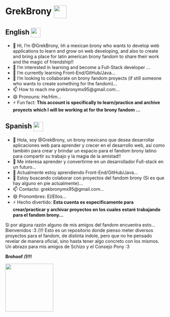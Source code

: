 <h1>GrekBrony <img align="center" width="40" height="40" src="https://derpicdn.net/avatars/2023/8/24/cde01ef4-42ca-11ee-86d9-02420a040004.jpg"/></h1> 

<h2>English <img align="center" width="30" height="30" src="https://upload.wikimedia.org/wikipedia/commons/8/88/United-states_flag_icon_round.svg"/></h2>
<ul>
  <li>👋 Hi, I’m @GrekBrony, Iḿ a mexican brony who wants to develop web applications to learn and grow on web developing, and also to create and bring a place for latin american brony fandom to share their work and the magic of friendship!!</li>
  <li>👀 I’m interested in learning and become a Full-Stack developer ...</li>
  <li>🌱 I’m currently learning Front-End/GitHub/Java...</li>
  <li>💞️ I’m looking to collaborate on brony fandom proyects (if still someone who wants to create something for the fandom)...</li>
  <li>📫 How to reach me grekbronymx95@gmail.com...</li>
  <li>😄 Pronouns: He/Him...</li>
  <li>⚡ Fun fact: <b>This account is specifically to learn/practice and archive proyects which I will be working at for the brony fandom ...</b></li>
</ul>

<h2>Spanish <img align="center" width="30" height="30" src="https://www.svgrepo.com/show/401694/flag-for-mexico.svg"/></h2>
<ul>
  <li>👋 Hola, soy @GrekBrony, un brony mexicano que desea desarrollar aplicaciones web para aprender y crecer en el desarrollo web, así como también para crear y brindar un espacio para el fandom brony latino para compartir su trabajo y la magia de la amistad!!</li>
  <li>👀 Me interesa aprender y convertirme en un desarrollador Full-stack en un futuro...</li>
  <li>🌱 Actualmente estoy aprendiendo Front-End/GitHub/Java...</li>
  <li>💞️ Estoy buscando colaborar con proyectos del fandom brony (Si es que hay alguno en pie actualmente)...</li>
  <li>📫 Contacto: grekbronymx95@gmail.com...</li>
  <li>😄 Pronombres: El/Ellos...</li>
  <li>⚡ Hecho divertido: <b>Esta cuenta es especificamente para crear/practicar y archivar proyectos en los cuales estaré trabajando para el fandom brony...</b></li>
</ul>
 
Si por alguna razón alguno de mis amigos del fandom encuentra esto... Bienvenidos :3 /)!!
Esto es un repositorio donde pienso meter diversos proyectos para el fandom, de distinta índole, pero que no he pensado revelar de manera oficial, sino hasta tener algo concreto con los mismos.
Un abrazo para mis amigos de Schizo y el Consejo Pony :3 

<b>Brohoof /)!!!</b>

<img width="150" height="150" src="https://images-wixmp-ed30a86b8c4ca887773594c2.wixmp.com/f/a78817bb-d2bc-4fff-9b52-030375633a92/dcmzw71-49b2f75e-6294-4cf2-a825-fe8bf2004ea8.png/v1/fill/w_894,h_894,q_70,strp/tailcoatl_viva_mexico_by_archooves_dcmzw71-pre.jpg?token=eyJ0eXAiOiJKV1QiLCJhbGciOiJIUzI1NiJ9.eyJzdWIiOiJ1cm46YXBwOjdlMGQxODg5ODIyNjQzNzNhNWYwZDQxNWVhMGQyNmUwIiwiaXNzIjoidXJuOmFwcDo3ZTBkMTg4OTgyMjY0MzczYTVmMGQ0MTVlYTBkMjZlMCIsIm9iaiI6W1t7ImhlaWdodCI6Ijw9MTAyNCIsInBhdGgiOiJcL2ZcL2E3ODgxN2JiLWQyYmMtNGZmZi05YjUyLTAzMDM3NTYzM2E5MlwvZGNtenc3MS00OWIyZjc1ZS02Mjk0LTRjZjItYTgyNS1mZThiZjIwMDRlYTgucG5nIiwid2lkdGgiOiI8PTEwMjQifV1dLCJhdWQiOlsidXJuOnNlcnZpY2U6aW1hZ2Uub3BlcmF0aW9ucyJdfQ.LwEntALL1AcvRd_-u2npsqoNnk73vYwZAd-lsccsE0U"/>

